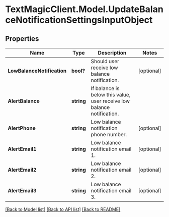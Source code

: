 # TextMagicClient.Model.UpdateBalanceNotificationSettingsInputObject
## Properties

Name | Type | Description | Notes
------------ | ------------- | ------------- | -------------
**LowBalanceNotification** | **bool?** | Should user receive low balance notification. | [optional] 
**AlertBalance** | **string** | If balance is below this value, user receive low balance notification. | 
**AlertPhone** | **string** | Low balance notification phone number. | [optional] 
**AlertEmail1** | **string** | Low balance notification email 1. | [optional] 
**AlertEmail2** | **string** | Low balance notification email 2. | [optional] 
**AlertEmail3** | **string** | Low balance notification email 3. | [optional] 

[[Back to Model list]](../README.md#documentation-for-models) [[Back to API list]](../README.md#documentation-for-api-endpoints) [[Back to README]](../README.md)

